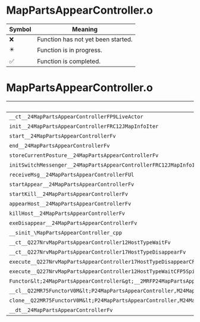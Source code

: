 # MapPartsAppearController.o
| Symbol | Meaning 
| ------------- | ------------- 
| :x: | Function has not yet been started. 
| :eight_pointed_black_star: | Function is in progress. 
| :white_check_mark: | Function is completed. 


# MapPartsAppearController.o
| Symbol | Decompiled? |
| ------------- | ------------- |
| `__ct__24MapPartsAppearControllerFP9LiveActor` | :white_check_mark: |
| `init__24MapPartsAppearControllerFRC12JMapInfoIter` | :white_check_mark: |
| `start__24MapPartsAppearControllerFv` | :white_check_mark: |
| `end__24MapPartsAppearControllerFv` | :white_check_mark: |
| `storeCurrentPosture__24MapPartsAppearControllerFv` | :white_check_mark: |
| `initSwitchMessenger__24MapPartsAppearControllerFRC12JMapInfoIter` | :white_check_mark: |
| `receiveMsg__24MapPartsAppearControllerFUl` | :white_check_mark: |
| `startAppear__24MapPartsAppearControllerFv` | :white_check_mark: |
| `startKill__24MapPartsAppearControllerFv` | :white_check_mark: |
| `appearHost__24MapPartsAppearControllerFv` | :white_check_mark: |
| `killHost__24MapPartsAppearControllerFv` | :white_check_mark: |
| `exeDisappear__24MapPartsAppearControllerFv` | :white_check_mark: |
| `__sinit_\MapPartsAppearController_cpp` | :white_check_mark: |
| `__ct__Q227NrvMapPartsAppearController12HostTypeWaitFv` | :white_check_mark: |
| `__ct__Q227NrvMapPartsAppearController17HostTypeDisappearFv` | :white_check_mark: |
| `execute__Q227NrvMapPartsAppearController17HostTypeDisappearCFP5Spine` | :white_check_mark: |
| `execute__Q227NrvMapPartsAppearController12HostTypeWaitCFP5Spine` | :white_check_mark: |
| `Functor&lt;24MapPartsAppearController&gt;__2MRFP24MapPartsAppearControllerM24MapPartsAppearControllerFPCvPv_v_Q22MR75FunctorV0M&lt;P24MapPartsAppearController,M24MapPartsAppearControllerFPCvPv_v&gt;` | :white_check_mark: |
| `__cl__Q22MR75FunctorV0M&lt;P24MapPartsAppearController,M24MapPartsAppearControllerFPCvPv_v&gt;CFv` | :white_check_mark: |
| `clone__Q22MR75FunctorV0M&lt;P24MapPartsAppearController,M24MapPartsAppearControllerFPCvPv_v&gt;CFP7JKRHeap` | :white_check_mark: |
| `__dt__24MapPartsAppearControllerFv` | :white_check_mark: |
